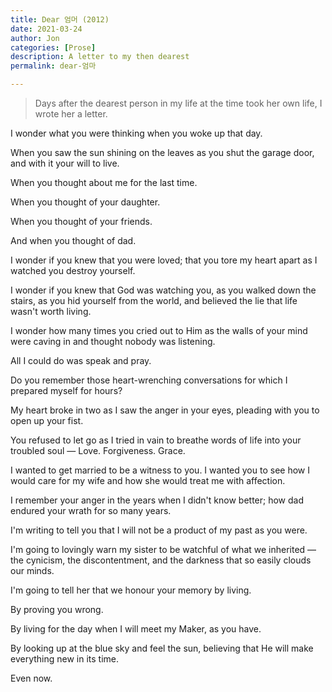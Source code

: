 ```yaml
---
title: Dear 엄머 (2012)
date: 2021-03-24 
author: Jon
categories: [Prose]
description: A letter to my then dearest
permalink: dear-엄마

---
```


> Days after the dearest person in my life at the time took her own life, I wrote her a letter.

I wonder what you were thinking when you woke up that day.

  When you saw the sun shining on the leaves as you shut the garage door, and with it your will to live.

  When you thought about me for the last time.
  
  When you thought of your daughter.
   
  When you thought of your friends.
  
  And when you thought of dad.
  
I wonder if you knew that you were loved; that you tore my heart apart as I watched you destroy yourself.
  
I wonder if you knew that God was watching you, as you walked down the stairs, as you hid yourself from the world, and believed the lie that life wasn't worth living.
 
I wonder how many times you cried out to Him as the walls of your mind were caving in and thought nobody was listening.
 
All I could do was speak and pray.
 
Do you remember those heart-wrenching conversations for which I prepared myself for hours? 
 
My heart broke in two as I saw the anger in your eyes, pleading with you to open up your fist.
 
You refused to let go as I tried in vain to breathe words of life into your troubled soul — Love. Forgiveness. Grace.
 
I wanted to get married to be a witness to you. I wanted you to see how I would care for my wife and how she would treat me with affection.
 
I remember your anger in the years when I didn't know better; how dad endured your wrath for so many years. 

I'm writing to tell you that I will not be a product of my past as you were. 

I'm going to lovingly warn my sister to be watchful of what we inherited — the cynicism, the discontentment, and the darkness that so easily clouds our minds. 

I'm going to tell her that we honour your memory by living. 

  By proving you wrong.
  
  By living for the day when I will meet my Maker, as you have.
  
  By looking up at the blue sky and feel the sun, believing that He will make everything new in its time. 
  
  Even now.






 
  
  
